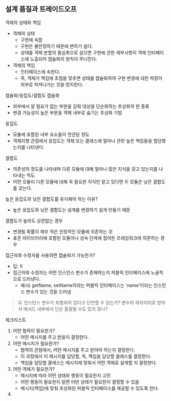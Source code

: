 ## 설계 품질과 트레이드오프

객체의 상태와 책임
- 객체의 상태
	- 구현에 속함
	- 구현은 불안정하기 때문에 변하기 쉽다.
	- 상태를 객체 분할의 중심축으로 삼으면 구현에 관한 세부사항이 객체 인터페이스에 노출되어 캡슐화의 원칙이 무너진다.
- 객체의 책임
	- 인터페이스에 속한다.
	- 즉, 객체가 책임에 초점을 맞추면 상태를 캡슐화하여 구현 변경에 대한 파장이 외부로 퍼져나가는 것을 방지한다.


캡슐화/응집도/결합도
캡슐화
- 외부에서 알 필요가 없는 부분을 감춰 대상을 단순화하는 추상화의 한 종류
- 변경 가능성이 높은 부분을 객체 내부로 숨기는 추상화 기법

응집도
- 모듈에 포함된 내부 요소들이 연관된 정도
- 객체지향 관점에서 응집도는 객체 또는 클래스에 얼마나 관련 높은 책임들을 할당했는지를 나타낸다.


결합도
 - 의존성의 정도를 나타내며 다른 모듈에 대해 얼마나 많은 지식을 갖고 있는지를 나타내는 척도
- 어떤 모듈이 다른 모듈에 대해 꼭 필요한 지식만 알고 있다면 두 모듈은 낮은 결합도를 갖는다.


높은 응집도와 낮은 결합도를 유지해야 하는 이유?
- 높은 응집도와 낮은 결합도는 설계를 변경하기 쉽게 만들기 때문

결합도가 높아도 상관없는 경우
- 변경될 확률이 매우 적은 안정적인 모듈에 의존하는 것
- 표준 라이브러리에 포함된 모듈이나 성숙 단계에 접어든 프레임워크에 의존하는 경우


접근자와 수정자를 사용하면 캡슐화가 가능한가?
- 답: X
- 접근자와 수정자는 어떤 인스턴스 변수가 존재하는지 퍼블릭 인터페이스에 노골적으로 드러낸다.
	- 예시) getName, setName이라는 퍼블릭 인터페이스는 'name'이라는 인스턴스 변수가 있는 것을 드러냄


> Q. 인스턴스 변수가 포함되어 있다고 단언할 수 있는가?
> 변수의 파라미터로 받아서 메서드 내부에서 단순 활용될 수도 있지 않나?






체크리스트
1. 어떤 협력이 필요한가?
	- 어떤 메시지를 주고 받을지 결정한다.
2. 어떤 메시지가 필요한가?
	- 협력의 관점에서, 어떤 메시지를 주고 받아야 하는지 결정한다.
	- 이 과정에서 이 메시지를 담당할, 즉, 책임을 담당할 클래스를 결정한다.
	- 책임을 담당할 클래스는 메시지에 맞춰서 어떤 객체로 설계할 지 결정한다.
3. 어떤 객체가 필요한가?
	- 메시지에 따라 어떤 상태와 행동이 필요한지 고민
	- 어떤 행동이 필요한지 알면 어떤 상태가 필요한지 결정할 수 있음
	- 메시지(책임)에 맞춰 추상화된 퍼블릭 인터페이스를 제공할 수 있도록 한다.
1. 
